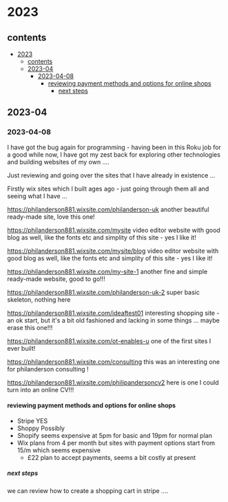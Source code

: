 # 2023

## contents

- [2023](#2023)
  - [contents](#contents)
  - [2023-04](#2023-04)
    - [2023-04-08](#2023-04-08)
      - [reviewing payment methods and options for online shops](#reviewing-payment-methods-and-options-for-online-shops)
        - [next steps](#next-steps)

## 2023-04

### 2023-04-08

I have got the bug again for programming - having been in this Roku job for a good while now, I have got my zest back for exploring other technologies and building websites of my own ....

Just reviewing and going over the sites that I have already in existence ...

Firstly wix sites which I built ages ago - just going through them all and seeing what I have ...

https://philanderson881.wixsite.com/philanderson-uk another beautiful ready-made site, love this one!

https://philanderson881.wixsite.com/mysite video editor website with good blog as well, like the fonts etc and simplity of this site - yes I like it!

https://philanderson881.wixsite.com/mysite/blog  video editor website with good blog as well, like the fonts etc and simplity of this site - yes I like it!

https://philanderson881.wixsite.com/my-site-1 another fine and simple ready-made website, good to go!!!

https://philanderson881.wixsite.com/philanderson-uk-2 super basic skeleton, nothing here

https://philanderson881.wixsite.com/ideaftest01 interesting shopping site - an ok start, but it's a bit old fashioned and lacking in some things ... maybe erase this one!!!

https://philanderson881.wixsite.com/ot-enables-u one of the first sites I ever built!

https://philanderson881.wixsite.com/consulting this was an interesting one for philanderson consulting !

https://philanderson881.wixsite.com/philipandersoncv2 here is one I could turn into an online CV!!!

#### reviewing payment methods and options for online shops

- Stripe YES
- Shoppy Possibly
- Shopify seems expensive at 5pm for basic and 19pm for normal plan
- Wix plans from 4 per month but sites with payment options start from 15/m which seems expensive
  - £22 plan to accept payments, seems a bit costly at present

##### next steps

we can review how to create a shopping cart in stripe ....



